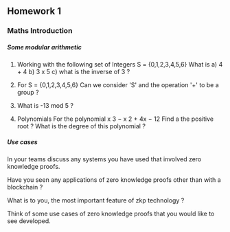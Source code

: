 ## Homework 1

### Maths Introduction

##### Some modular arithmetic

1. Working with the following set of Integers S = {0,1,2,3,4,5,6}
   What is
   a) 4 + 4
   b) 3 x 5
   c) what is the inverse of 3 ?

2. For S = {0,1,2,3,4,5,6}
   Can we consider 'S' and the operation '+' to be a group ?

3. What is
   -13 mod 5 ?

4. Polynomials
   For the polynomial x
   3 − x
   2 + 4x − 12
   Find a the positive root ?
   What is the degree of this polynomial ?

##### Use cases

In your teams discuss any systems you have used that involved zero knowledge
proofs.

Have you seen any applications of zero knowledge proofs other than with a
blockchain ?

What is to you, the most important feature of zkp technology ?

Think of some use cases of zero knowledge proofs that you would like to see
developed.

